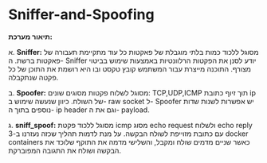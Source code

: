 # Sniffer-and-Spoofing

**תיאור מערכת:**
 
א. **Sniffer:** מסוגל ללכוד כמות בלתי מוגבלת של פאקטות כל עוד מתקיימת תעבורה של פאקטות ברשת. ה- Sniffer יודע לסנן את הפקטות הרלוונטיות באמצעות שימוש בביטוי מצורף. התוכנה מייצרת עבור המשתמש קובץ טקסט ובו היא רושמת את התוכן של כל פקטה שנתקבלה. 

ב. **Spoofer:** מסוגל לשלוח פקטות מסוגים שונים: TCP,UDP,ICMP תוך זיוף כתובת ip של השולח. כיוון שנעשה שימוש ב- raw socket ל- Spoofer יש אפשרות לשנות שדות נוספים 
בתוך ה- ip header וגם את ה- payload.


ג. **sniff_spoof:** מסוגל ללכוד פקטת icmp מסוג echo request ולשלוח echo reply עם כתובת מזוייפת לשולח הבקשה. על מנת לדמות תהליך שכזה נעזרנו ב-3 docker containers כאשר שניים מדמים שולח ומקבל, והשלישי מדמה את התוקף שלוכד את הבקשה ושולח את התגובה המפוברקת.


